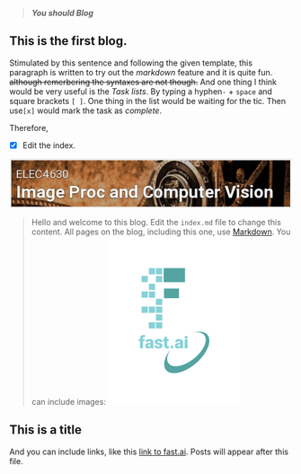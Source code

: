> ***You should Blog***


## This is the first blog.

Stimulated by this sentence and following the given template, this paragraph is written to try out the *markdown* feature and it is quite fun. ~~although remerbering the syntaxes are not though.~~ And one thing I think would be very useful is the *Task lists*. By typing a hyphen`-` + `space` and square brackets `[ ]`. One thing in the list would be waiting for the tic. Then use`[x]` would mark the task as *complete*.

Therefore,
- [x] Edit the index.

![Image of the ELEC4630 Image Pricessing and Computer Vision title from Blackboard](images/ELEC4630title.jpg)




>Hello and welcome to this blog. Edit the `index.md` file to change this content. All pages on the blog, including this one, use [Markdown](https://guides.github.com/features/mastering-markdown/). You can include images:
![Image of fast.ai logo](images/logo.png)

## This is a title

And you can include links, like this [link to fast.ai](https://www.fast.ai). Posts will appear after this file. 


